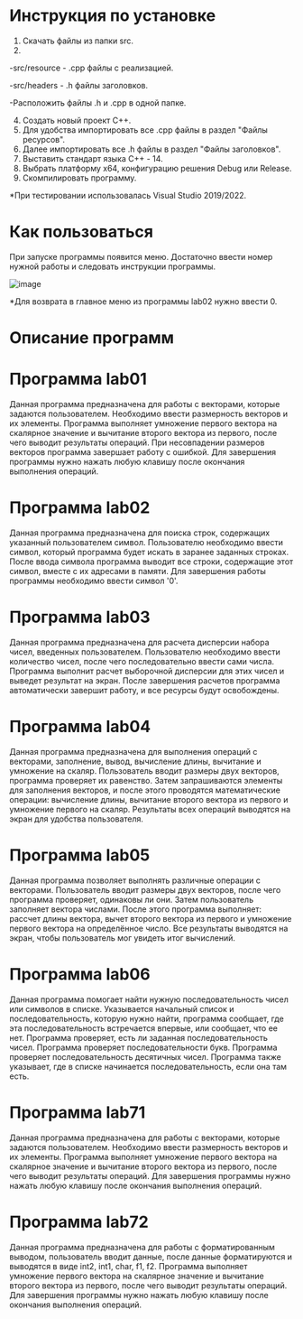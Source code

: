 # Инструкция по установке
1. Скачать файлы из папки src.
2. 
-src/resource - .cpp файлы с реализацией.

-src/headers - .h файлы заголовков.

-Расположить файлы .h и .cpp в одной папке.

4. Создать новый проект C++.
5. Для удобства импортировать все .cpp файлы в раздел "Файлы ресурсов".
6. Далее импортировать все .h файлы в раздел "Файлы заголовков".
7. Выставить стандарт языка C++ - 14.
8. Выбрать платформу x64, конфигурацию решения Debug или Release.
9. Скомпилировать программу.
   
*При тестировании использовалась Visual Studio 2019/2022.

# Как пользоваться
При запуске программы появится меню. Достаточно ввести номер нужной работы и следовать инструкции программы.

![image](https://github.com/user-attachments/assets/90033594-0610-4acb-b205-13e6bfdeffb4)

*Для возврата в главное меню из программы lab02 нужно ввести 0.

# Описание программ
# Программа lab01
   Данная программа предназначена для работы с векторами, которые задаются пользователем. Необходимо ввести размерность векторов и их элементы. Программа выполняет умножение первого вектора на скалярное значение и вычитание второго вектора из первого, после чего выводит результаты операций. При несовпадении размеров векторов программа завершает работу с ошибкой. Для завершения программы нужно нажать любую клавишу после окончания выполнения операций.
# Программа lab02
   Данная программа предназначена для поиска строк, содержащих указанный пользователем символ. Пользователю необходимо ввести символ, который программа будет искать в заранее заданных строках. После ввода символа программа выводит все строки, содержащие этот символ, вместе с их адресами в памяти. Для завершения работы программы необходимо ввести символ '0'.
# Программа lab03
   Данная программа предназначена для расчета дисперсии набора чисел, введенных пользователем. Пользователю необходимо ввести количество чисел, после чего последовательно ввести сами числа. Программа выполнит расчет выборочной дисперсии для этих чисел и выведет результат на экран. После завершения расчетов программа автоматически завершит работу, и все ресурсы будут освобождены.
# Программа lab04
   Данная программа предназначена для выполнения операций с векторами, заполнение, вывод, вычисление длины, вычитание и умножение на скаляр. Пользователь вводит размеры двух векторов, программа проверяет их равенство. Затем запрашиваются элементы для заполнения векторов, и после этого проводятся математические операции: вычисление длины, вычитание второго вектора из первого и умножение первого на скаляр. Результаты всех операций выводятся на экран для удобства пользователя.
# Программа lab05
   Данная программа позволяет выполнять различные операции с векторами. Пользователь вводит размеры двух векторов, после чего программа проверяет, одинаковы ли они. Затем пользователь заполняет вектора числами. После этого программа выполняет: рассчет длины вектора, вычет второго вектора из первого и умножение первого вектора на определённое число. Все результаты выводятся на экран, чтобы пользователь мог увидеть итог вычислений.
# Программа lab06
   Данная программа помогает найти нужную последовательность чисел или символов в списке. Указывается начальный список и последовательность, которую нужно найти, программа сообщает, где эта последовательность встречается впервые, или сообщает, что ее нет. Программа проверяет, есть ли заданная последовательность чисел. Программа проверяет последовательности букв. Программа проверяет последовательность десятичных чисел. Программа также указывает, где в списке начинается последовательность, если она там есть.
# Программа lab71
   Данная программа предназначена для работы с векторами, которые задаются пользователем. Необходимо ввести размерность векторов и их элементы. Программа выполняет умножение первого вектора на скалярное значение и вычитание второго вектора из первого, после чего выводит результаты операций. Для завершения программы нужно нажать любую клавишу после окончания выполнения операций.
# Программа lab72
   Данная программа предназначена для работы с форматированным выводом, пользователь вводит данные, после данные форматируются и выводятся в виде int2, int1, char, f1, f2. Программа выполняет умножение первого вектора на скалярное значение и вычитание второго вектора из первого, после чего выводит результаты операций. Для завершения программы нужно нажать любую клавишу после окончания выполнения операций.
